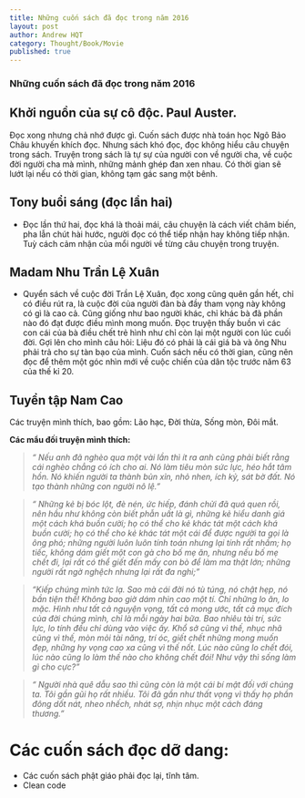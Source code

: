 ```yaml
---
title: Những cuốn sách đã đọc trong năm 2016
layout: post
author: Andrew HQT
category: Thought/Book/Movie
published: true
---
```


### Những cuốn sách đã đọc trong năm 2016

## Khởi nguồn của sự cô độc. Paul Auster.

Đọc xong nhưng chả nhớ được gì. Cuốn sách được nhà toán học Ngô Bảo Châu khuyến khích đọc. Nhưng sách khó đọc, đọc không hiểu câu chuyện trong sách. Truyện trong sách là tự sự của người con về người cha, về cuộc đời người cha mà mình, những mảnh ghép đan xen nhau. Có thời gian sẽ lướt lại nếu có thời gian, không tạm gác sang một bênh.

## Tony buổi sáng (đọc lần hai)
- Đọc lần thứ hai, đọc khá là thoải mái, câu chuyện là cách viết châm biến, pha lẫn chút hài hước, người đọc có thể tiếp nhận hay không tiếp nhận. Tuỳ cách cảm nhận của mổi người về từng câu chuyện trong truyện.

## Madam Nhu Trần Lệ Xuân
- Quyển sách về cuộc đời Trần Lệ Xuân, đọc xong cũng quên gần hết, chỉ có điều rút ra, là cuộc đời của người đàn bà đầy tham vọng này không có gì là cao cả. Cũng giống như bao người khác, chỉ khác bà đã phần nào đó đạt được điều mình mong muốn. Đọc truyện thấy buồn vì các con cái của bà điều chết trẻ hình như chỉ còn lại một người con lúc cuối đời. Gợi lên cho mình câu hỏi: Liệu đó có phải là cái giá bà và ông Nhu phải trả cho sự tàn bạo của mình. Cuốn sách nếu có thời gian, cũng nên đọc để thêm một góc nhìn mới về cuộc chiến của dân tộc trước năm 63 của thế kỉ 20.

## Tuyển tập Nam Cao
Các truyện mình thích, bao gồm: Lão hạc, Đời thừa, Sống mòn, Đôi mắt.

**Các mẩu đối truyện mình thích:**

> _“ Nếu anh đã nghèo qua một vài lần thì ít ra anh cũng phải biết rằng cái nghèo chẳng có ích cho ai. Nó làm tiêu mòn sức lực, héo hắt tâm hồn. Nó khiến người ta thành bủn xỉn, nhỏ nhen, ích kỷ, sát bờ đất. Nó tạo thành những con người nô lệ.”_

> _“ Những kẻ bị bóc lột, đè nén, ức hiếp, đánh chửi đã quá quen rồi, nên hầu như không còn biết phẫn uất là gì, những kẻ hiểu danh giá một cách khá buồn cười; họ có thể cho kẻ khác tát một cách khá buồn cười; họ có thể cho kẻ khác tát một cái để được người ta gọi là ông phó; những người luôn luôn tính toán nhưng lại tính rất nhầm; họ tiếc, không dám giết một con gà cho bố mẹ ăn, nhưng nếu bố mẹ chết đi, lại rất có thể giết đến mấy con bò để làm ma thật lớn; những người rất ngờ nghệch nhưng lại rất đa nghi;”_

> _“Kiếp chúng mình tức lạ. Sao mà cái đời nó tù túng, nó chật hẹp, nó bần tiện thế! Không bao giờ dám nhìn cao một tí. Chỉ những lo ăn, lo mặc. Hình như tất cả nguyện vọng, tất cả mong ước, tất cả mục đích của đời chúng mình, chỉ là mỗi ngày hai bữa. Bao nhiêu tài trí, sức lực, lo tính đều chỉ dùng vào việc ấy. Khổ sở cũng vì thế, nhục nhã cũng vì thế, mòn mỏi tài năng, trí óc, giết chết những mong muốn đẹp, những hy vọng cao xa cũng vì thế nốt. Lúc nào cũng lo chết đói, lúc nào cũng lo làm thế nào cho không chết đói! Như vậy thì sống làm gì cho cực?”_

> _“ Người nhà quê dẫu sao thì cũng còn là một cái bí mật đối với chúng ta. Tôi gần gũi họ rất nhiều. Tôi đã gần như thất vọng vì thấy họ phần đông dốt nát, nheo nhếch, nhát sợ, nhịn nhục một cách đáng thương.”_

# Các cuốn sách đọc dỡ dang:
- Các cuốn sách phật giáo phải đọc lại, tĩnh tâm.
- Clean code
